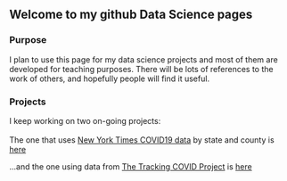 ## Welcome to my github Data Science pages



### Purpose
I plan to use this page for my data science projects and most of them are developed for teaching purposes. There will be lots of references to the work of others, and hopefully people will find it useful.


### Projects
I keep working on two on-going projects:
<br>
<br>The one that uses <a href="https://github.com/nytimes/covid-19-data" title="NewYorkTime github" target="_blank">New York Times COVID19 data</a> by state and county is <a href="https://fdp2012.github.io/github-site/NYT.html" title="COVID19_NYT" target="_blank">here</a>

...and the one using data from <a href="https://github.com/nytimes/covid-19-data" title="Tracking COVID Project" target="_blank">The Tracking COVID Project</a> is <a href="https://fdp2012.github.io/github-site/ATL.html" title="COVID19_ATL" target="_blank">here</a>

